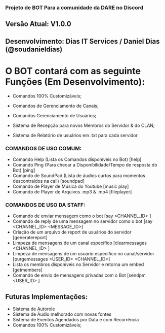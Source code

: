 ### Projeto de BOT Para a comunidade da DARE no Discord
## Versão Atual: V1.0.0
## Desenvolvimento: Dias IT Services / Daniel Dias (@soudanieldias)

# O BOT contará com as seguinte Funções (Em Desenvolvimento):

- Comandos 100% Customizáveis;
- Comandos de Gerenciamento de Canais;
- Comandos Gerenciamento de Usuários;

- Sistema de Recepção para novos Membros do Servidor & do CLAN;
- Sistema de Relatório de usuários em .txt para cada servidor

### COMANDOS DE USO COMUM:
- Comando Help (Lista os Comandos disponíveis no Bot) [help]
- Comando Ping (Para checar a Disponibilidade/Tempo de resposta do Bot) [ping]
- Comando de SoundPad (Lista de áudios curtos para momentos descontraídos na call) [soundpad]
- Comando de Player de Música do Youtube [music play]
- Comando de Player de Arquivos .mp3 & .mp4 [fileplayer]

### COMANDOS DE USO DA STAFF:

- Comando de enviar mensagem como o bot [say <CHANNEL_ID> <MESSAGE>]
- Comando de reply de uma mensagem no servidor como o bot [say <CHANNEL_ID> <MESSAGE_ID>]
- Criação de um arquivo de report de usuários do servidor [generatereport]
- Limpeza de mensagens de um canal específico [clearmessages <CHANNEL_ID> <QUANTITY>]
- Limpeza de mensagens de um usuário específico no canal/servidor [purgemessages <USER_ID> <QUANTITY> <CHANNEL_ID>]
- Lista os membros disponíveis no Servidor e retorna um embed [getmembers]
- Comando de envio de mensagens privadas com o Bot [sendpm <USER_ID> <MESSAGE>]

## Futuras Implementações:

- Sistema de Autorole
- Sistema de Áudio melhorado com novas fontes
- Sistema de Eventos Agendados por Data e com Recorrência
- Comandos 100% Customizáveis;
